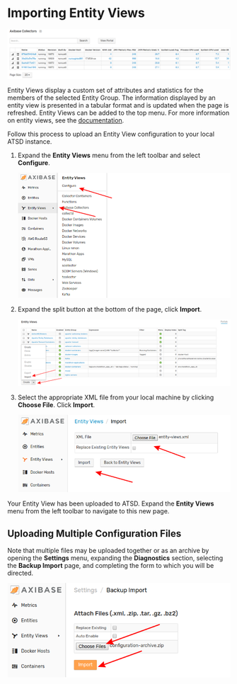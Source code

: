 # Importing Entity Views

![](images/entity-views.png)

Entity Views display a custom set of attributes and statistics for the members of the selected Entity Group. The information displayed by an entity view is presented in a tabular format and is updated when the page is refreshed. Entity Views can be added to the top menu. For more information on entity views, see the [documentation](https://github.com/axibase/atsd/blob/master/configuration/entity_views.md).

Follow this process to upload an Entity View configuration to your local ATSD instance.

1. Expand the **Entity Views** menu from the left toolbar and select **Configure**.

    ![](images/portal-config-path.png)

2. Expand the split button at the bottom of the page, click **Import**.

    ![](images/import-evs.png)

3. Select the appropriate XML file from your local machine by clicking **Choose File**. Click **Import**.

    ![](images/import-page.png)

Your Entity View has been uploaded to ATSD. Expand the **Entity Views** menu from the left toolbar to navigate to this new page.

## Uploading Multiple Configuration Files

Note that multiple files may be uploaded together or as an archive by opening the **Settings** menu, expanding the **Diagnostics** section, selecting the **Backup Import** page, and completing the form to which you will be directed.

![](images/backup-import.png)
